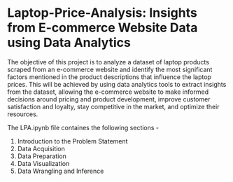 # Laptop-Price-Analysis: Insights from E-commerce Website Data using Data Analytics

The objective of this project is to analyze a dataset of laptop products scraped from an e-commerce website and identify the most significant factors mentioned in the product descriptions that influence the laptop prices. This will be achieved by using data analytics tools to extract insights from the dataset, allowing the e-commerce website to make informed decisions around pricing and product development, improve customer satisfaction and loyalty, stay competitive in the market, and optimize their resources.

The LPA.ipynb file containes the following sections - 
1. Introduction to the Problem Statement
2. Data Acquisition
3. Data Preparation
4. Data Visualization
5. Data Wrangling and Inference
